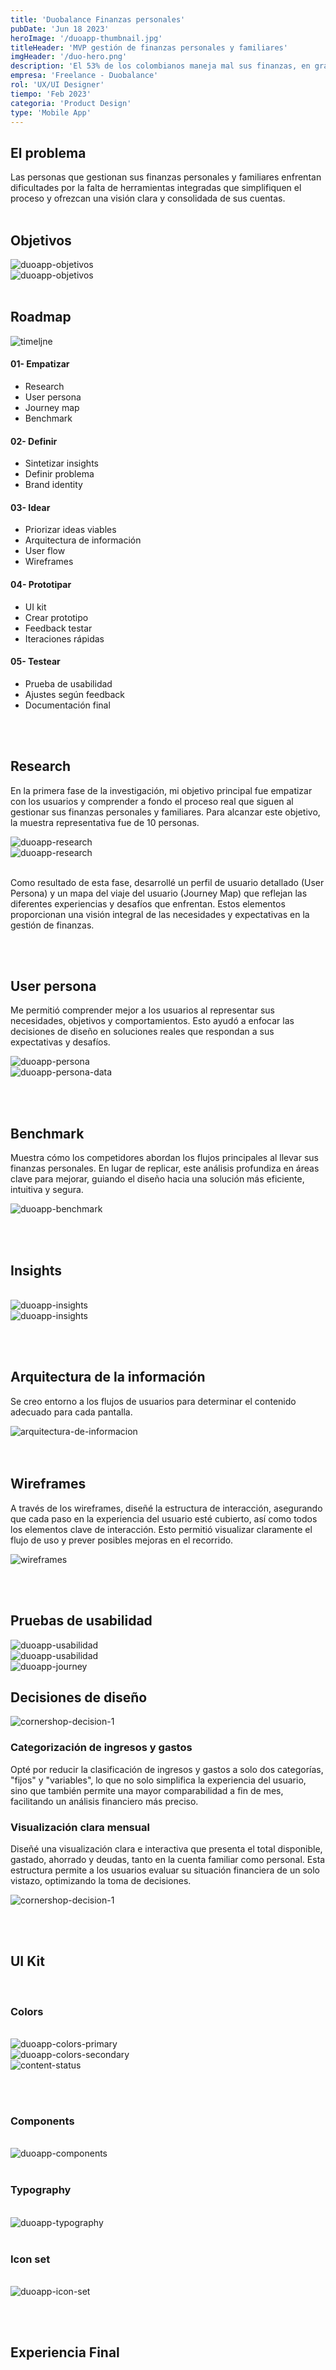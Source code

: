 ```yaml
---
title: 'Duobalance Finanzas personales'
pubDate: 'Jun 18 2023'
heroImage: '/duoapp-thumbnail.jpg'
titleHeader: 'MVP gestión de finanzas personales y familiares'
imgHeader: '/duo-hero.png'
description: 'El 53% de los colombianos maneja mal sus finanzas, en gran parte por ignorar los peligrosos gastos hormiga.'
empresa: 'Freelance - Duobalance'
rol: 'UX/UI Designer'
tiempo: 'Feb 2023'
categoria: 'Product Design'
type: 'Mobile App'
---
```




  ## El problema

 Las personas que gestionan sus finanzas personales y familiares enfrentan dificultades por la falta de herramientas integradas que simplifiquen el proceso y ofrezcan una visión clara y consolidada de sus cuentas.
<br><br>
 ## Objetivos
  <div class="image-content-b-2">
    <div class="desktop"> <img class="" src="/duoapp-objetivos.png" alt="duoapp-objetivos"> </div>
    <div class="mobile"> <img class="" src="/duoapp-objetivos-mobile.png" alt="duoapp-objetivos"> </div>
  </div>
   <br> 

  <h2 class="text-6xl text-medium text-center mt-72">
     Roadmap
  </h2>
  <div class="image-content-b-2">
    <img class="" src="/duoapp-timeline.png" alt="timeljne">
  </div>

  <div class="project-timeline-container"> 
    <div class="project-timeline-container__card">
        <h4 class="text-base text-semibold">
          01- Empatizar
        </h4>
        <ul>
          <li class="text-regular text-base">
            Research
          </li>
          <li class="text-regular text-base">
            User persona
          </li>
          <li class="text-regular text-base">
            Journey map
          </li>
          <li class="text-regular text-base">
            Benchmark
          </li>
        </ul>
    </div>
    <div class="project-timeline-container__card">
        <h4 class="text-base text-semibold">
          02- Definir
        </h4>
        <ul>
          <li class="text-regular text-base">
            Sintetizar insights
          </li>
          <li class="text-regular text-base">
            Definir problema
          </li>
          <li class="text-regular text-base">
            Brand identity
          </li>
        </ul>
    </div>
    <div class="project-timeline-container__card">
        <h4 class="text-base text-semibold">
          03- Idear
        </h4>
        <ul>
          <li class="text-regular text-base">
            Priorizar ideas viables
          </li>
          <li class="text-regular text-base">
            Arquitectura de información
          </li>
          <li class="text-regular text-base">
            User flow
          </li>
          <li class="text-regular text-base">
            Wireframes
          </li>
        </ul>
    </div>
    <div class="project-timeline-container__card">
        <h4 class="text-base text-semibold">
          04- Prototipar
        </h4>
        <ul>
          <li class="text-regular text-base">
            UI kit
          </li>
          <li class="text-regular text-base">
            Crear prototipo
          </li>
          <li class="text-regular text-base">
            Feedback testar
          </li>
          <li class="text-regular text-base">
            Iteraciones rápidas
          </li>
        </ul>
    </div>
    <div class="project-timeline-container__card">
        <h4 class="text-base text-semibold">
          05- Testear
        </h4>
        <ul>
          <li class="text-regular text-base">
            Prueba de usabilidad
          </li>
          <li class="text-regular text-base">
            Ajustes según feedback
          </li>
          <li class="text-regular text-base">
            Documentación final
          </li>
        </ul>
    </div>
  </div>
  <br><br>
  
  ## Research

  En la primera fase de la investigación, mi objetivo principal fue empatizar con los usuarios y comprender a fondo el proceso real que siguen al gestionar sus finanzas personales y familiares. Para alcanzar este objetivo, la muestra representativa fue de 10 personas.
 
 
   <div class="image-content-b-2">
     <div class="desktop"> <img class="" src="/duoapp-research.png" alt="duoapp-research"> </div>
     <div class="mobile"> <img class="" src="/duoapp-research-mobile.png" alt="duoapp-research"> </div>
   </div>

  <br>

   Como resultado de esta fase, desarrollé un perfil de usuario detallado (User Persona) y un mapa del viaje del usuario (Journey Map) que reflejan las diferentes experiencias y desafíos que enfrentan. Estos elementos proporcionan una visión integral de las necesidades y expectativas en la gestión de finanzas.

   <br><br>

   ## User persona

   Me permitió comprender mejor a los usuarios al representar sus necesidades, objetivos y comportamientos. Esto ayudó a enfocar las decisiones de diseño en soluciones reales que respondan a sus expectativas y desafíos.
   <div class="image-content-b-2">
     <img class="" src="/duoapp-persona.png" alt="duoapp-persona">
   </div>
   <div class="image-content-b-2">
     <img class="" src="/duoapp-persona-data.png" alt="duoapp-persona-data">
   </div>

   <br><br>

   ## Benchmark

   Muestra cómo los competidores abordan los flujos principales al llevar sus finanzas personales. En lugar de replicar, este análisis profundiza en áreas clave para mejorar, guiando el diseño hacia una solución más eficiente, intuitiva y segura.
   <div class="image-content-b-2">
     <img class="" src="/duoapp-benchmark.png" alt="duoapp-benchmark">
   </div>

  <br><br>

   ## Insights
  <br>
   <div class="image-content-b-2">
     <div class="desktop"> <img class="m-0" src="/duoapp-insights.png" alt="duoapp-insights"> </div>
     <div class="mobile"> <img class="m-0" src="/duoapp-insights-mobile.png" alt="duoapp-insights"> </div>
   </div>

   <br><br>

   ## Arquitectura de la información

   Se creo entorno a los flujos de usuarios para determinar el contenido adecuado para cada pantalla.

  <div class="image-content-b-2">
     <img class="" src="/arquitectura-de-informacion.png" alt="arquitectura-de-informacion">
   </div>
   <br><br>

   ## Wireframes

   A través de los wireframes, diseñé la estructura de interacción, asegurando que cada paso en la experiencia del usuario esté cubierto, así como todos los elementos clave de interacción. Esto permitió visualizar claramente el flujo de uso y prever posibles mejoras en el recorrido.

  <div class="image-content-b-2">
     <img class="" src="/wireframes.png" alt="wireframes">
   </div>

  <br><br>

   ## Pruebas de usabilidad

  <div class="image-content-b-2">
     <div class="desktop"> <img class="mt-0 mb-40" src="/duoapp-usabilidad.png" alt="duoapp-usabilidad"> </div>
     <div class="mobile"> <img class="mt-0 mb-40" src="/duoapp-usabilidad-mobile.png" alt="duoapp-usabilidad"> </div>
   </div>
  <div class="image-content-b-2">
     <img class="mt-0 mb-40" src="/duoapp-journey.png" alt="duoapp-journey">
   </div>


  <h2 class="text-6xl text-medium text-center mt-72">
     Decisiones de diseño
  </h2>
  <div class="col-2-section mt-24 content-50 xs-reverse">
    <div class="image-content-l">
      <img class="size-326px" src="/cornershop-decision-1.png" alt="cornershop-decision-1">
    </div>
  <div class="text-content">
    <h3 class="text-3xl text-medium">
      Categorización de 
      ingresos y gastos
    </h3>
    <p class="text-lg text-regular">
     Opté por reducir la clasificación de ingresos y gastos a solo dos categorías, "fijos" y "variables", lo que no solo simplifica la experiencia del usuario, sino que también permite una mayor comparabilidad a fin de mes, facilitando un análisis financiero más preciso.
    </p>
  </div>
</div>
  <div class="col-2-section mt-56 content-50">
  <div class="text-content">
    <h3 class="text-3xl text-medium">
      Visualización clara mensual
    </h3>
    <p class="text-lg text-regular">
     Diseñé una visualización clara e interactiva que presenta el total disponible, gastado, ahorrado y deudas, tanto en la cuenta familiar como personal. Esta estructura permite a los usuarios evaluar su situación financiera de un solo vistazo, optimizando la toma de decisiones.
    </p>
  </div>
   <div class="image-content-l">
      <img class="size-326px" src="/cornershop-decision-2.png" alt="cornershop-decision-1">
    </div>
</div>


  <br><br> 

  <h2 class="text-6xl text-medium text-center mt-72">
     UI Kit
  </h2>

  <br>

  ### Colors

  <br>
 <div class="image-content-l mb-24">
      <img class="w-100" src="/duoapp-colors-primary.png" alt="duoapp-colors-primary">
  </div>
 <div class="image-content-l mb-24">
      <img class="w-100" src="/duoapp-colors-secondary.png" alt="duoapp-colors-secondary">
  </div>
 <div class="image-content-l mb-24">
      <img class="w-75" src="/content-status.png" alt="content-status">
  </div>

  <br><br> 
  
   ### Components
  <br>
  <div class="image-content-l mb-24">
      <img class="w-75" src="/duoapp-components.png" alt="duoapp-components">
  </div>
  
  <br>

  ### Typography
  <br>
  <div class="image-content-l mb-24">
      <img class="w-75" src="/duoapp-typography.png" alt="duoapp-typography">
  </div>

  <br>

  ### Icon set
  <br>
  <div class="image-content-l mb-24">
      <img class="w-75" src="/duoapp-icon-set.png" alt="duoapp-icon-set">
  </div>

<br><br> 

  ## Experiencia Final

